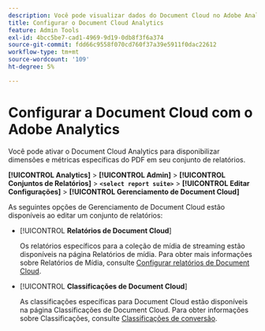 ```yaml
---
description: Você pode visualizar dados do Document Cloud no Adobe Analytics
title: Configurar o Document Cloud Analytics
feature: Admin Tools
exl-id: 4bcc5be7-cad1-4969-9d19-0db8f3f6a374
source-git-commit: fdd66c9558f070cd760f37a39e5911f0dac22612
workflow-type: tm+mt
source-wordcount: '109'
ht-degree: 5%

---
```


# Configurar a Document Cloud com o Adobe Analytics

Você pode ativar o Document Cloud Analytics para disponibilizar dimensões e métricas específicas do PDF em seu conjunto de relatórios.

**[!UICONTROL Analytics]** > **[!UICONTROL Admin]** > **[!UICONTROL Conjuntos de Relatórios]** > **`<select report suite>`** > **[!UICONTROL Editar Configurações]** > **[!UICONTROL Gerenciamento de Document Cloud]**

As seguintes opções de Gerenciamento de Document Cloud estão disponíveis ao editar um conjunto de relatórios:

* [!UICONTROL **Relatórios de Document Cloud**]

  Os relatórios específicos para a coleção de mídia de streaming estão disponíveis na página Relatórios de mídia. Para obter mais informações sobre Relatórios de Mídia, consulte [Configurar relatórios de Document Cloud](/help/admin/admin/c-manage-report-suites/c-edit-report-suites/document-cloud-config.md).

* [!UICONTROL **Classificações de Document Cloud**]

  As classificações específicas para Document Cloud estão disponíveis na página Classificações de Document Cloud. Para obter informações sobre Classificações, consulte [Classificações de conversão](/help/admin/admin/c-manage-report-suites/c-edit-report-suites/conversion-var-admin/conversion-classifications.md).
